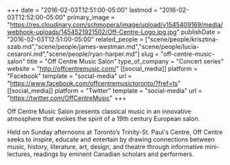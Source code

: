 +++
date = "2016-02-03T12:51:00-05:00"
lastmod = "2016-02-03T12:52:00-05:00"
primary_image = "https://res.cloudinary.com/schmopera/image/upload/v1545409169/media/webhook-uploads/1454521921502/Off-Centre-Logo.jpg.jpg"
publishDate = "2016-02-03T12:51:00-05:00"
related_people = ["scene/people/krisztina-szab.md","scene/people/james-westman.md","scene/people/lucia-cesaroni.md","scene/people/ryan-harper.md"]
slug = "off-centre-music-salon"
title = "Off Centre Music Salon"
type_of_company = "Concert series"
website = "http://offcentremusic.com/"
[[social_media]]
platform = "Facebook"
template = "social-media"
url = "https://www.facebook.com/offcentremusictoronto/?fref=ts"
[[social_media]]
platform = "Twitter"
template = "social-media"
url = "https://twitter.com/OffCentreMusic"
+++

Off Centre Music Salon presents classical music in an innovative atmosphere that evokes the spirit of a 19th century European salon.

Held on Sunday afternoons at Toronto’s Trinity-St. Paul's Centre, Off Centre seeks to inspire, educate and entertain by drawing connections between music, history, literature, art, design, and theatre through informative mini-lectures, readings by eminent Canadian scholars and performers.
